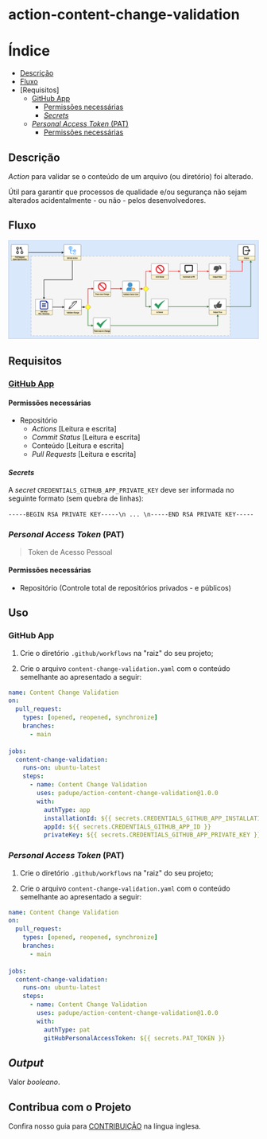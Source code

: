 # action-content-change-validation

# Índice

- [Descrição](#descrição)
- [Fluxo](#fluxo)
- [Requisitos]
  - [GitHub App](#github-app)
    - [Permissões necessárias](#permissões-necessárias)
    - [_Secrets_](#secrets)
  - [_Personal Access Token_ (PAT)](#personal-access-token-pat)
    - [Permissões necessárias](#permissc3b5es-necessc3a1rias-1)

## Descrição

_Action_ para validar se o conteúdo de um arquivo (ou diretório) foi alterado.

Útil para garantir que processos de qualidade e/ou segurança não sejam alterados acidentalmente - ou não - pelos desenvolvedores.

## Fluxo

![](./assets/flow.png)

## Requisitos

### [GitHub App](https://docs.github.com/en/apps)

#### Permissões necessárias

- Repositório
  - _Actions_ [Leitura e escrita]
  - _Commit Status_ [Leitura e escrita]
  - Conteúdo [Leitura e escrita]
  - _Pull Requests_ [Leitura e escrita]

#### _Secrets_

A _secret_ `CREDENTIALS_GITHUB_APP_PRIVATE_KEY` deve ser informada no seguinte formato (sem quebra de linhas):

`-----BEGIN RSA PRIVATE KEY-----\n ... \n-----END RSA PRIVATE KEY-----`

### _Personal Access Token_ (PAT)
> Token de Acesso Pessoal

#### Permissões necessárias

- Repositório (Controle total de repositórios privados - e públicos)

## Uso

### GitHub App

1. Crie o diretório `.github/workflows` na "raiz" do seu projeto;

2. Crie o arquivo `content-change-validation.yaml` com o conteúdo semelhante ao apresentado a seguir:

```yaml
name: Content Change Validation
on:
  pull_request:
    types: [opened, reopened, synchronize]
    branches:
      - main

jobs:
  content-change-validation:
    runs-on: ubuntu-latest
    steps:
      - name: Content Change Validation
        uses: padupe/action-content-change-validation@1.0.0
        with:
          authType: app
          installationId: ${{ secrets.CREDENTIALS_GITHUB_APP_INSTALLATION_ID }}
          appId: ${{ secrets.CREDENTIALS_GITHUB_APP_ID }}
          privateKey: ${{ secrets.CREDENTIALS_GITHUB_APP_PRIVATE_KEY }}
```

### _Personal Access Token_ (PAT)

1. Crie o diretório `.github/workflows` na "raiz" do seu projeto;

2. Crie o arquivo `content-change-validation.yaml` com o conteúdo semelhante ao apresentado a seguir:

```yaml
name: Content Change Validation
on:
  pull_request:
    types: [opened, reopened, synchronize]
    branches:
      - main

jobs:
  content-change-validation:
    runs-on: ubuntu-latest
    steps:
      - name: Content Change Validation
        uses: padupe/action-content-change-validation@1.0.0
        with:
          authType: pat
          gitHubPersonalAccessToken: ${{ secrets.PAT_TOKEN }}
```

## _Output_

Valor _booleano_.

## Contribua com o Projeto

Confira nosso guia para [CONTRIBUIÇÃO](../CONTRIBUTING.md) na língua inglesa.
